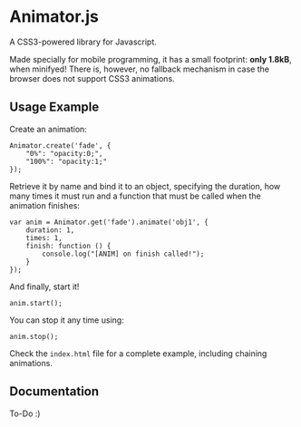 Animator.js
===========

A CSS3-powered library for Javascript. 

Made specially for mobile programming, it has a small footprint: **only 1.8kB**, when minifyed!
There is, however, no fallback mechanism in case the browser does not support CSS3 animations.

Usage Example
-------------

Create an animation:

    Animator.create('fade', {
        "0%": "opacity:0;",
        "100%": "opacity:1;"
    });

Retrieve it by name and bind it to an object, specifying the duration, how many times
it must run and a function that must be called when the animation finishes:

    var anim = Animator.get('fade').animate('obj1', { 
        duration: 1, 
        times: 1,
        finish: function () {
            console.log("[ANIM] on finish called!");
        }
    });

And finally, start it!

    anim.start();

You can stop it any time using:

    anim.stop();

Check the `index.html` file for a complete example, including chaining animations.

Documentation
-------------

To-Do :)


